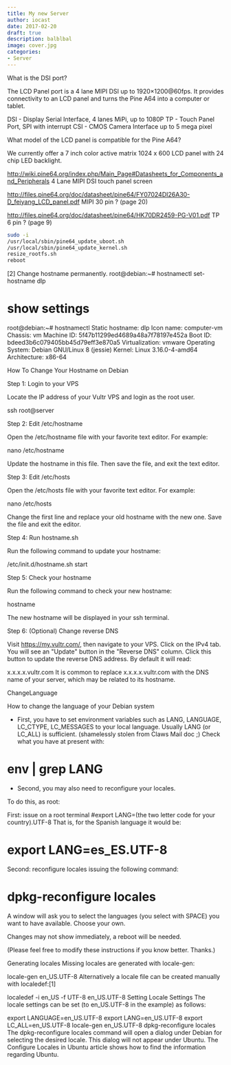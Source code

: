 ```yaml
---
title: My new Server
author: iocast
date: 2017-02-20
draft: true
description: balblbal
image: cover.jpg
categories:
- Server
---
```





What is the DSI port?

The LCD Panel port is a 4 lane MIPI DSI up to 1920×1200@60fps. It provides connectivity to an LCD panel and turns the Pine A64 into a computer or tablet.

DSI - Display Serial Interface, 4 lanes MiPi, up to 1080P
TP - Touch Panel Port, SPI with interrupt
CSI - CMOS Camera Interface up to 5 mega pixel


What model of the LCD panel is compatible for the Pine A64?

We currently offer a 7 inch color active matrix 1024 x 600 LCD panel with 24 chip LED backlight.



http://wiki.pine64.org/index.php/Main_Page#Datasheets_for_Components_and_Peripherals
4 Lane MIPI DSI touch panel screen

http://files.pine64.org/doc/datasheet/pine64/FY07024DI26A30-D_feiyang_LCD_panel.pdf
MIPI 30 pin ? (page 20)

http://files.pine64.org/doc/datasheet/pine64/HK70DR2459-PG-V01.pdf
TP 6 pin ? (page 9)











```bash
sudo -i
/usr/local/sbin/pine64_update_uboot.sh
/usr/local/sbin/pine64_update_kernel.sh
resize_rootfs.sh
reboot
```




[2]	Change hostname permanently.
root@debian:~# hostnamectl set-hostname dlp
# show settings
root@debian:~# hostnamectl
   Static hostname: dlp
         Icon name: computer-vm
           Chassis: vm
        Machine ID: 5f47b11299ed4689a48a7f78197e452a
           Boot ID: bdeed3b6c079405bb45d79eff3e870a5
    Virtualization: vmware
  Operating System: Debian GNU/Linux 8 (jessie)
            Kernel: Linux 3.16.0-4-amd64
      Architecture: x86-64








How To Change Your Hostname on Debian

Step 1: Login to your VPS

Locate the IP address of your Vultr VPS and login as the root user.

ssh root@server

Step 2: Edit /etc/hostname

Open the /etc/hostname file with your favorite text editor. For example:

nano /etc/hostname

Update the hostname in this file. Then save the file, and exit the text editor.

Step 3: Edit /etc/hosts

Open the /etc/hosts file with your favorite text editor. For example:

nano /etc/hosts

Change the first line and replace your old hostname with the new one. Save the file and exit the editor.

Step 4: Run hostname.sh

Run the following command to update your hostname:

/etc/init.d/hostname.sh start

Step 5: Check your hostname

Run the following command to check your new hostname:

hostname

The new hostname will be displayed in your ssh terminal.

Step 6: (Optional) Change reverse DNS

Visit https://my.vultr.com/, then navigate to your VPS. Click on the IPv4 tab. You will see an "Update" button in the "Reverse DNS" column. Click this button to update the reverse DNS address. By default it will read:

x.x.x.x.vultr.com
It is common to replace x.x.x.x.vultr.com with the DNS name of your server, which may be related to its hostname.












ChangeLanguage

How to change the language of your Debian system

* First, you have to set environment variables such as LANG, LANGUAGE, LC_CTYPE, LC_MESSAGES to your local language. Usually LANG (or LC_ALL) is sufficient. (shamelessly stolen from Claws Mail doc ;) Check what you have at present with:

# env | grep LANG
* Second, you may also need to reconfigure your locales.

To do this, as root:

First: issue on a root terminal #export LANG=(the two letter code for your country).UTF-8 That is, for the Spanish language it would be:

# export LANG=es_ES.UTF-8
Second: reconfigure locales issuing the following command:

# dpkg-reconfigure locales
A window will ask you to select the languages (you select with SPACE) you want to have available. Choose your own.

Changes may not show immediately, a reboot will be needed.

(Please feel free to modify these instructions if you know better. Thanks.)







Generating locales
Missing locales are generated with locale-gen:

locale-gen en_US.UTF-8
Alternatively a locale file can be created manually with localedef:[1]

localedef -i en_US -f UTF-8 en_US.UTF-8
Setting Locale Settings
The locale settings can be set (to en_US.UTF-8 in the example) as follows:

export LANGUAGE=en_US.UTF-8
export LANG=en_US.UTF-8
export LC_ALL=en_US.UTF-8
locale-gen en_US.UTF-8
dpkg-reconfigure locales
The dpkg-reconfigure locales command will open a dialog under Debian for selecting the desired locale. This dialog will not appear under Ubuntu. The Configure Locales in Ubuntu article shows how to find the information regarding Ubuntu.
